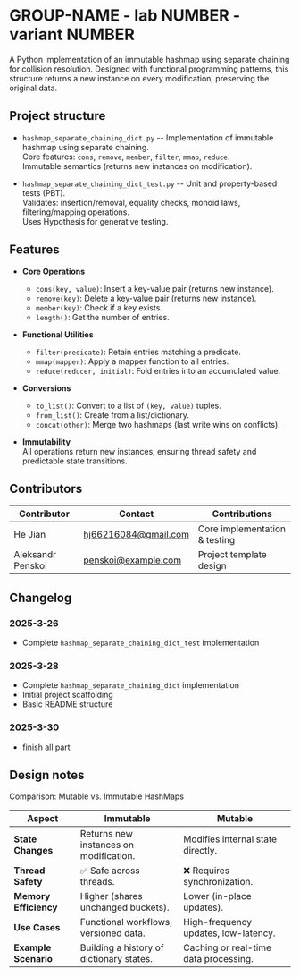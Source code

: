 # GROUP-NAME - lab NUMBER - variant NUMBER

A Python implementation of an immutable hashmap using separate chaining for collision resolution.
Designed with functional programming patterns,
this structure returns a new instance on every modification,
preserving the original data.

## Project structure

- `hashmap_separate_chaining_dict.py` -- Implementation of immutable hashmap using separate chaining.  
  Core features: `cons`, `remove`, `member`, `filter`, `mmap`, `reduce`.  
  Immutable semantics (returns new instances on modification).  

- `hashmap_separate_chaining_dict_test.py` -- Unit and property-based tests (PBT).  
  Validates: insertion/removal, equality checks, monoid laws, filtering/mapping operations.  
  Uses Hypothesis for generative testing.  

## Features

- **Core Operations**  
   - `cons(key, value)`: Insert a key-value pair (returns new instance).  
   - `remove(key)`: Delete a key-value pair (returns new instance).  
   - `member(key)`: Check if a key exists.  
   - `length()`: Get the number of entries.  

- **Functional Utilities**  
   - `filter(predicate)`: Retain entries matching a predicate.  
   - `mmap(mapper)`: Apply a mapper function to all entries.  
   - `reduce(reducer, initial)`: Fold entries into an accumulated value.  

- **Conversions**  
   - `to_list()`: Convert to a list of `(key, value)` tuples.  
   - `from_list()`: Create from a list/dictionary.  
   - `concat(other)`: Merge two hashmaps (last write wins on conflicts).  

- **Immutability**  
  All operations return new instances, ensuring thread safety and predictable state transitions.

## Contributors

| Contributor       | Contact                | Contributions                 |
| ----------------- | ---------------------- | ----------------------------- |
| He Jian           | <hj66216084@gmail.com> | Core implementation & testing |
| Aleksandr Penskoi | <penskoi@example.com>  | Project template design       |

## Changelog

### 2025-3-26

- Complete `hashmap_separate_chaining_dict_test` implementation  

### 2025-3-28

- Complete `hashmap_separate_chaining_dict` implementation
- Initial project scaffolding  
- Basic README structure  

### 2025-3-30

- finish all part

## Design notes

Comparison: Mutable vs. Immutable HashMaps

| **Aspect**               | **Immutable**                          | **Mutable**                          |
|--------------------------|----------------------------------------|---------------------------------------|
| **State Changes**         | Returns new instances on modification. | Modifies internal state directly.     |
| **Thread Safety**         | ✅ Safe across threads.                | ❌ Requires synchronization.          |
| **Memory Efficiency**     | Higher (shares unchanged buckets).     | Lower (in-place updates).             |
| **Use Cases**             | Functional workflows, versioned data.  | High-frequency updates, low-latency.  |
| **Example Scenario**      | Building a history of dictionary states. | Caching or real-time data processing. |

